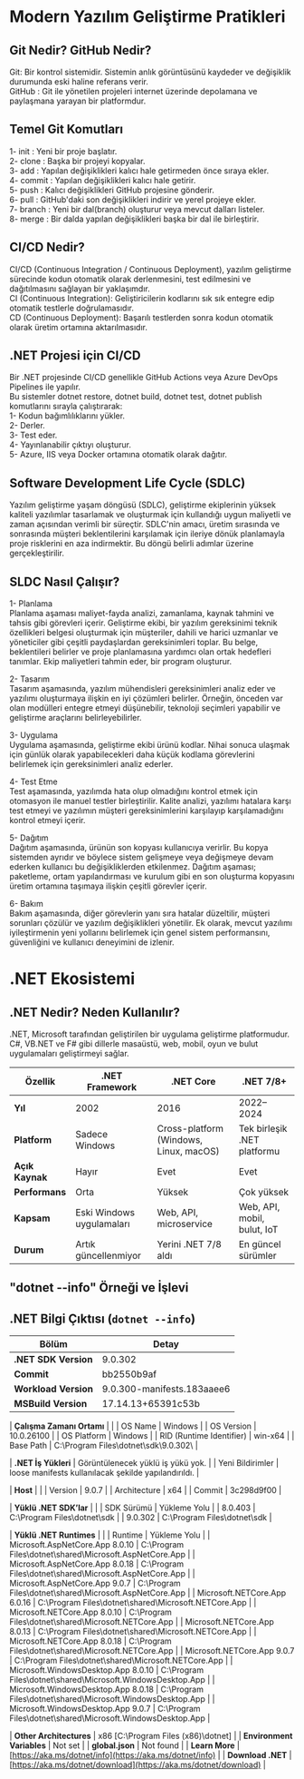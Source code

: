 # Modern Yazılım Geliştirme Pratikleri

## Git Nedir? GitHub Nedir?
Git: Bir kontrol sistemidir. Sistemin anlık görüntüsünü kaydeder ve değişiklik durumunda eski haline referans verir.<br>
GitHub : Git ile yönetilen projeleri internet üzerinde depolamana ve paylaşmana yarayan bir platformdur.

## Temel Git Komutları
1- init : Yeni bir proje başlatır.<br>
2- clone : Başka bir projeyi kopyalar.<br>
3- add : Yapılan değişiklikleri kalıcı hale getirmeden önce sıraya ekler.<br>
4- commit : Yapılan değişiklikleri kalıcı hale getirir.<br>
5- push : Kalıcı değişiklikleri GitHub projesine gönderir.<br>
6- pull : GitHub'daki son değişiklikleri indirir ve yerel projeye ekler.<br>
7- branch : Yeni bir dal(branch) oluşturur veya mevcut dalları listeler.<br>
8- merge : Bir dalda yapılan değişiklikleri başka bir dal ile birleştirir.

## CI/CD Nedir?
CI/CD (Continuous Integration / Continuous Deployment), yazılım geliştirme sürecinde kodun otomatik olarak derlenmesini, test edilmesini ve dağıtılmasını sağlayan bir yaklaşımdır.<br>
CI (Continuous Integration): Geliştiricilerin kodlarını sık sık entegre edip otomatik testlerle doğrulamasıdır.<br>
CD (Continuous Deployment): Başarılı testlerden sonra kodun otomatik olarak üretim ortamına aktarılmasıdır.

## .NET Projesi için CI/CD
Bir .NET projesinde CI/CD genellikle GitHub Actions veya Azure DevOps Pipelines ile yapılır.<br>
Bu sistemler dotnet restore, dotnet build, dotnet test, dotnet publish komutlarını sırayla çalıştırarak:<br>
1- Kodun bağımlılıklarını yükler.<br>
2- Derler.<br>
3- Test eder.<br>
4- Yayınlanabilir çıktıyı oluşturur.<br>
5- Azure, IIS veya Docker ortamına otomatik olarak dağıtır.

## Software Development Life Cycle (SDLC)
Yazılım geliştirme yaşam döngüsü (SDLC), geliştirme ekiplerinin yüksek kaliteli yazılımlar tasarlamak ve oluşturmak için kullandığı uygun maliyetli ve zaman açısından verimli bir süreçtir. SDLC'nin amacı, üretim sırasında ve sonrasında müşteri beklentilerini karşılamak için ileriye dönük planlamayla proje risklerini en aza indirmektir. Bu döngü belirli adımlar üzerine gerçekleştirilir.

## SLDC Nasıl Çalışır? 
1- Planlama <br>
Planlama aşaması maliyet-fayda analizi, zamanlama, kaynak tahmini ve tahsis gibi görevleri içerir. Geliştirme ekibi, bir yazılım gereksinimi teknik özellikleri belgesi oluşturmak için müşteriler, dahili ve harici uzmanlar ve yöneticiler gibi çeşitli paydaşlardan gereksinimleri toplar. Bu belge, beklentileri belirler ve proje planlamasına yardımcı olan ortak hedefleri tanımlar. Ekip maliyetleri tahmin eder, bir program oluşturur. <br>

2- Tasarım <br>
Tasarım aşamasında, yazılım mühendisleri gereksinimleri analiz eder ve yazılımı oluşturmaya ilişkin en iyi çözümleri belirler. Örneğin, önceden var olan modülleri entegre etmeyi düşünebilir, teknoloji seçimleri yapabilir ve geliştirme araçlarını belirleyebilirler. <br>

3- Uygulama <br>
Uygulama aşamasında, geliştirme ekibi ürünü kodlar. Nihai sonuca ulaşmak için günlük olarak yapabilecekleri daha küçük kodlama görevlerini belirlemek için gereksinimleri analiz ederler.<br>

4- Test Etme <br>
Test aşamasında, yazılımda hata olup olmadığını kontrol etmek için otomasyon ile manuel testler birleştirilir. Kalite analizi, yazılımı hatalara karşı test etmeyi ve yazılımın müşteri gereksinimlerini karşılayıp karşılamadığını kontrol etmeyi içerir.<br>

5- Dağıtım <br>
Dağıtım aşamasında, ürünün son kopyası kullanıcıya verirlir. Bu kopya sistemden ayrıdır ve böylece sistem gelişmeye veya değişmeye devam ederken kullanıcı bu değişikliklerden etkilenmez. Dağıtım aşaması; paketleme, ortam yapılandırması ve kurulum gibi en son oluşturma kopyasını üretim ortamına taşımaya ilişkin çeşitli görevler içerir. <br>

6- Bakım <br>
Bakım aşamasında, diğer görevlerin yanı sıra hatalar düzeltilir, müşteri sorunları çözülür ve yazılım değişiklikleri yönetilir. Ek olarak, mevcut yazılımı iyileştirmenin yeni yollarını belirlemek için genel sistem performansını, güvenliğini ve kullanıcı deneyimini de izlenir.

# .NET Ekosistemi

## .NET Nedir? Neden Kullanılır?
.NET, Microsoft tarafından geliştirilen bir uygulama geliştirme platformudur. C#, VB.NET ve F# gibi dillerle masaüstü, web, mobil, oyun ve bulut uygulamaları geliştirmeyi sağlar.<br>

| Özellik         | .NET Framework            | .NET Core                              | .NET 7/8+                   |
| --------------- | ------------------------- | -------------------------------------- | --------------------------- |
| **Yıl**         | 2002                      | 2016                                   | 2022–2024                   |
| **Platform**    | Sadece Windows            | Cross-platform (Windows, Linux, macOS) | Tek birleşik .NET platformu |
| **Açık Kaynak** | Hayır                     | Evet                                   | Evet                        |
| **Performans**  | Orta                      | Yüksek                                 | Çok yüksek                  |
| **Kapsam**      | Eski Windows uygulamaları | Web, API, microservice                 | Web, API, mobil, bulut, IoT |
| **Durum**       | Artık güncellenmiyor      | Yerini .NET 7/8 aldı                   | En güncel sürümler          |

## "dotnet --info" Örneği ve İşlevi
## .NET Bilgi Çıktısı (`dotnet --info`)

| Bölüm | Detay |
|-------|-------|
| **.NET SDK Version** | 9.0.302 |
| **Commit** | bb2550b9af |
| **Workload Version** | 9.0.300-manifests.183aaee6 |
| **MSBuild Version** | 17.14.13+65391c53b |

| **Çalışma Zamanı Ortamı** |  |
| OS Name | Windows |
| OS Version | 10.0.26100 |
| OS Platform | Windows |
| RID (Runtime Identifier) | win-x64 |
| Base Path | C:\Program Files\dotnet\sdk\9.0.302\ |

| **.NET İş Yükleri** | Görüntülenecek yüklü iş yükü yok. |
| Yeni Bildirimler | loose manifests kullanılacak şekilde yapılandırıldı. |

| **Host** |  |
| Version | 9.0.7 |
| Architecture | x64 |
| Commit | 3c298d9f00 |

| **Yüklü .NET SDK’lar** |  |
| SDK Sürümü | Yükleme Yolu |
| 8.0.403 | C:\Program Files\dotnet\sdk |
| 9.0.302 | C:\Program Files\dotnet\sdk |

| **Yüklü .NET Runtimes** |  |
| Runtime | Yükleme Yolu |
| Microsoft.AspNetCore.App 8.0.10 | C:\Program Files\dotnet\shared\Microsoft.AspNetCore.App |
| Microsoft.AspNetCore.App 8.0.18 | C:\Program Files\dotnet\shared\Microsoft.AspNetCore.App |
| Microsoft.AspNetCore.App 9.0.7 | C:\Program Files\dotnet\shared\Microsoft.AspNetCore.App |
| Microsoft.NETCore.App 6.0.16 | C:\Program Files\dotnet\shared\Microsoft.NETCore.App |
| Microsoft.NETCore.App 8.0.10 | C:\Program Files\dotnet\shared\Microsoft.NETCore.App |
| Microsoft.NETCore.App 8.0.13 | C:\Program Files\dotnet\shared\Microsoft.NETCore.App |
| Microsoft.NETCore.App 8.0.18 | C:\Program Files\dotnet\shared\Microsoft.NETCore.App |
| Microsoft.NETCore.App 9.0.7 | C:\Program Files\dotnet\shared\Microsoft.NETCore.App |
| Microsoft.WindowsDesktop.App 8.0.10 | C:\Program Files\dotnet\shared\Microsoft.WindowsDesktop.App |
| Microsoft.WindowsDesktop.App 8.0.18 | C:\Program Files\dotnet\shared\Microsoft.WindowsDesktop.App |
| Microsoft.WindowsDesktop.App 9.0.7 | C:\Program Files\dotnet\shared\Microsoft.WindowsDesktop.App |

| **Other Architectures** | x86 [C:\Program Files (x86)\dotnet] |
| **Environment Variables** | Not set |
| **global.json** | Not found |
| **Learn More** | [https://aka.ms/dotnet/info](https://aka.ms/dotnet/info) |
| **Download .NET** | [https://aka.ms/dotnet/download](https://aka.ms/dotnet/download) |


  


